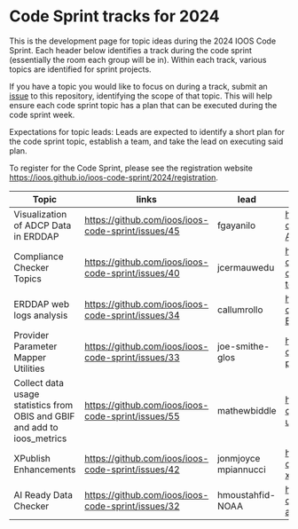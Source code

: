 # Code Sprint tracks for 2024

This is the development page for topic ideas during the 2024 IOOS Code Sprint. 
Each header below identifies a track during the code sprint (essentially the room each group will be in). Within each track, various topics are identified for sprint projects.

If you have a topic you would like to focus on during a track, submit an [issue](https://github.com/ioos/ioos-code-sprint/issues/new/choose) to this repository, identifying the scope of that topic. 
This will help ensure each code sprint topic has a plan that can be executed during the code sprint week. 

Expectations for topic leads: Leads are expected to identify a short plan for the code sprint topic, establish a team, and take the lead on executing said plan. 

To register for the Code Sprint, please see the registration website https://ioos.github.io/ioos-code-sprint/2024/registration.

|**Topic**|**links**|**lead**|**webpage**|
|-----------------------|---------|--------|-----------|
| Visualization of ADCP Data in ERDDAP | https://github.com/ioos/ioos-code-sprint/issues/45 | fgayanilo | https://ioos.github.io/ioos-code-sprint/2024/topics/01-ADCP_visualization.html |
| Compliance Checker Topics | https://github.com/ioos/ioos-code-sprint/issues/40 | jcermauwedu | https://ioos.github.io/ioos-code-sprint/2024/topics/02-compliance-checker-topics.html |
| ERDDAP web logs analysis | https://github.com/ioos/ioos-code-sprint/issues/34 | callumrollo | https://ioos.github.io/ioos-code-sprint/2024/topics/03-ERDDAP_web_logs_analysis.html |
| Provider Parameter Mapper Utilities | https://github.com/ioos/ioos-code-sprint/issues/33 | joe-smithe-glos | https://ioos.github.io/ioos-code-sprint/2024/topics/04-provider-param-mapper.html |
| Collect data usage statistics from OBIS and GBIF and add to ioos_metrics  | https://github.com/ioos/ioos-code-sprint/issues/55 | mathewbiddle | https://ioos.github.io/ioos-code-sprint/2024/topics/05-usage_stats_obis_gbif.html |
| XPublish Enhancements | https://github.com/ioos/ioos-code-sprint/issues/42 | jonmjoyce mpiannucci | https://ioos.github.io/ioos-code-sprint/2024/topics/06-xpublish.html |
| AI Ready Data Checker | https://github.com/ioos/ioos-code-sprint/issues/32 | hmoustahfid-NOAA | https://ioos.github.io/ioos-code-sprint/2024/topics/07-ai-ready-data-checker.html |

